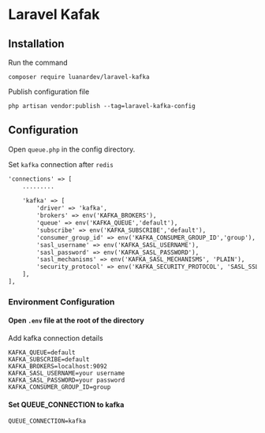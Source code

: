 # Laravel Kafak

## Installation

Run the command

```console
composer require luanardev/laravel-kafka
```

Publish configuration file

```console
php artisan vendor:publish --tag=laravel-kafka-config
```

## Configuration

Open `queue.php` in the config directory.

Set `kafka` connection after `redis`

```html
'connections' => [
	.........
	
	'kafka' => [
		'driver' => 'kafka',
		'brokers' => env('KAFKA_BROKERS'),
		'queue' => env('KAFKA_QUEUE','default'),
		'subscribe' => env('KAFKA_SUBSCRIBE','default'),
		'consumer_group_id' => env('KAFKA_CONSUMER_GROUP_ID','group'),
		'sasl_username' => env('KAFKA_SASL_USERNAME'),
		'sasl_password' => env('KAFKA_SASL_PASSWORD'),
		'sasl_mechanisms' => env('KAFKA_SASL_MECHANISMS', 'PLAIN'),
		'security_protocol' => env('KAFKA_SECURITY_PROTOCOL', 'SASL_SSL'),
	],
],
```
### Environment Configuration

#### Open `.env` file at the root of the directory

Add kafka connection details
````
KAFKA_QUEUE=default
KAFKA_SUBSCRIBE=default
KAFKA_BROKERS=localhost:9092
KAFKA_SASL_USERNAME=your username
KAFKA_SASL_PASSWORD=your password
KAFKA_CONSUMER_GROUP_ID=group
````
#### Set QUEUE_CONNECTION to kafka

````
QUEUE_CONNECTION=kafka
````

